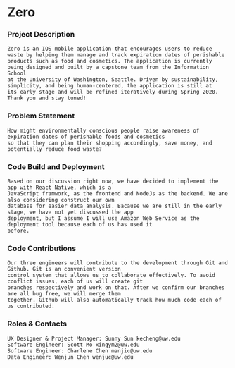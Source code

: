 # Zero

### Project Description
    Zero is an IOS mobile application that encourages users to reduce waste by helping them manage and track expiration dates of perishable 
    products such as food and cosmetics. The application is currently being designed and built by a capstone team from the Information School 
    at the University of Washington, Seattle. Driven by sustainability, simplicity, and being human-centered, the application is still at 
    its early stage and will be refined iteratively during Spring 2020. Thank you and stay tuned!

### Problem Statement
    How might environmentally conscious people raise awareness of expiration dates of perishable foods and cosmetics 
    so that they can plan their shopping accordingly, save money, and potentially reduce food waste?

### Code Build and Deployment
    Based on our discussion right now, we have decided to implement the app with React Native, which is a 
    JavaScript framwork, as the frontend and NodeJs as the backend. We are also considering construct our own 
    database for easier data analysis. Bacause we are still in the early stage, we have not yet discussed the app 
    deployment, but I assume I will use Amazon Web Service as the deployment tool because each of us has used it 
    before.

### Code Contributions
    Our three engineers will contribute to the development through Git and Github. Git is an convenient version 
    control system that allows us to collaborate effectively. To avoid conflict issues, each of us will create git 
    branches respectively and work on that. After we confirm our branches are all bug free, we will merge them 
    together. Github will also automatically track how much code each of us contributed.

### Roles & Contacts
    UX Designer & Project Manager: Sunny Sun kecheng@uw.edu
    Software Engineer: Scott Mo xingym2@uw.edu
    Software Engineer: Charlene Chen manjic@uw.edu
    Data Engineer: Wenjun Chen wenjuc@uw.edu
    
